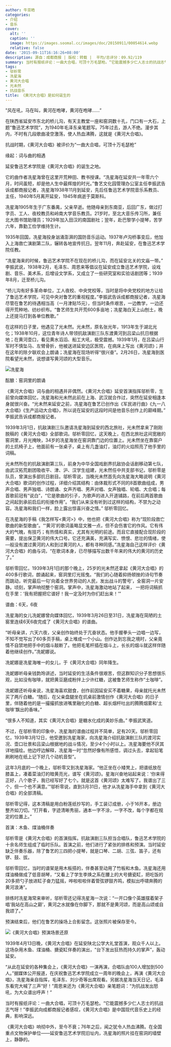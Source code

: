 ```yaml
---
author: 牛亚皓
categories:
- 介绍
- 音乐
cover:
  alt: ''
  caption: ''
  image: https://images.soomal.cc/images/doc/20150911/00054614.webp
  relative: false
date: '2015-09-11T16:16:26+08:00'
description: 源自：成都商报 | 版权：转载 |  平均/总评分：09.92/119
summary: 当时有报纸评论：一曲大合唱，可顶十万毛瑟枪。“它能震撼多少仁人志士的抗战志气呀！”李振武向成都商报记者感叹，《黄河大合唱》是中国现代音乐史上的经典，影响深远。她响彻中外，至今不衰；76年之后，闻之犹令人热血沸腾……
tags:
- 邬析零
- 冼星海
- 黄河大合唱
- 光未然
- 抗战音乐
title: 《黄河大合唱》是如何诞生的
---
```


"风在吼，马在叫，黄河在咆哮，黄河在咆哮……”

在陕西省延安市东北的桥儿沟，有天主教堂一座和窑洞数十孔，门口有一大石，上题“鲁迅艺术学院”，为1940年毛泽东亲笔题写。75年过去，游人不绝。漫步其内，不时有几段歌曲凌空激荡，使人热血沸腾，这就是《黄河大合唱》。

抗战时期，《黄河大合唱》被评价为“一曲大合唱，可顶十万毛瑟枪”



缘起：词与曲的相遇

延安鲁迅艺术学院是《黄河大合唱》的诞生之地。

它的曲作者冼星海曾在这里开荒种田、教书授课。“冼星海在延安共一年零六个月，时间虽短，却是他人生中最辉煌的时光。”鲁艺文化园管理办公室主任李振武告诉成都商报记者，冼星海1938年11月到延安，先后任鲁迅艺术学院音乐系教员、主任，1940年5月离开延安，1945年病逝于莫斯科。

冼星海1905年生于广东番禺，父亲早逝。他随母亲到东南亚，后回广东，做过打字员、工人、夜校教员和岭南大学音乐教员。21岁时，至北大音乐传习所，兼任北大图书馆助理员；1929年加入田汉的南国剧社；翌年，赴巴黎学小提琴，苦学六年，靠勤工俭学维持生计。

1935年回国，冼星海投身汹涌澎湃的国防音乐运动。1937年卢沟桥事变后，他加入上海救亡演剧第二队，辗转各地宣传抗日。翌年11月，奔赴延安，在鲁迅艺术学院任教。

“冼星海来的时候，鲁迅艺术学院不在现在的桥儿沟，而在延安北关的文庙一带。” 李振武说，1938年2月，毛泽东、周恩来等倡议在延安成立鲁迅艺术学院，设戏剧、音乐、美术系，后增设文学系，又成立了一些研究室和实验话剧团等；1939年8月，迁至桥儿沟。

“桥儿沟有好多革命单位，工人夜校、中央党校等，当时是将中央党校的地方让给了鲁迅艺术学院，可见中央对鲁艺的重视程度。”李振武告诉成都商报记者，冼星海尽管在鲁艺的待遇相当高（一月津贴15元），但当时条件艰苦，一边教学，一边还得开荒种地、纺纱织布。“鲁艺师生共开荒600多亩地；冼星海白天上山刨土，晚上还提马灯到各单位教歌。”

在这样的日子里，他遇见了光未然。光未然，原名张光年，1913年生于湖北光化；1938年10月，这位青年诗人带领抗敌演剧三队东渡黄河到吕梁山抗日根据地；在黄河壶口，看见黄水滔滔、船工大吼，极受震撼。1939年1月，在吕梁山行军时不慎坠马、左臂骨折，他被送进延安边区医院，在病床上写出《黄河颂》；并在这年的除夕联欢会上朗诵；冼星海在现场听得“很兴奋”。2月26日，冼星海到医院看望光未然，说想谱写黄河颂的大型音乐。

![冼星海](https://images.soomal.cc/images/doc/20150911/00054613.webp)





酝酿：窑洞里的朗诵

《黄河大合唱》词与曲的相遇并非偶然。《黄河大合唱》延安首演指挥邬析零，生前曾向媒体回忆，冼星海和光未然此前在上海、武汉就合作过，突然在延安相逢本身就很兴奋。“光未然来延安之前，冼星海在鲁艺已创作出《军民进行曲》《九一八大合唱》《生产运动大合唱》，所以说在延安的这段时间是他音乐创作上的巅峰期。” 李振武告诉成都商报记者。

1939年3月1日，抗敌演剧三队邀请冼星海到延安的西北旅社，光未然拿来了刚刚脱稿的《黄河大合唱》全部歌词。邬析零回忆，这天晚上，在西北旅社这间宽敞的窑洞里，月光掩映，34岁的冼星海坐在窑洞靠门边的位置上。光未然坐在靠窗户的土炕椅子上，他面前有一张桌子，桌上有几盏油灯，油灯的火焰照亮了他手里的词稿。

光未然所在的抗敌演剧第三队，前身为中华全国戏剧界抗敌协会话剧移动第七队，由武汉拓荒剧团吸收平、津、沪、汉学生组建，光未然任中共支部书记，邬析零是队员，曾演出多部抗日剧目。邬析零说，当晚光未然首先向冼星海大略说明《黄河大合唱》歌词的创作过程，详细介绍其结构：由体裁形式不同的8首歌曲组成，男声合唱、男声独唱、诗朗诵、女声齐唱、男声对唱、女声独唱、轮唱、大合唱；每首歌前冠有“说白”，“它是歌曲的引子，为歌声的进入开道铺路，在前后两首歌曲之间起到承前启后的衔接作用”。“我们从来没有听到过这样的结构，不禁为之动容。冼星海和我们一样，脸上露出惊喜兴奋之情。” 邬析零回忆。

在冼星海的手稿《我怎样写<黄河>》中，他也把《黄河大合唱》称为“现阶段救亡歌曲的新型歌曲”。“‘黄河’的歌词虽略显文雅一点，但不会伤害它的作风。它有伟大的气魄，有技巧；有热情和真实，尤其有光明的前途。而且它直接配合现阶段的需要，提出保卫黄河的伟大口号。它还充满美，充满写实、愤恨、悲壮的情绪，使―般没有渡过黄河的人和到过黄河的人，都有寻种同感。”冼星海自己这样评价《黄河大合唱》的曲与词，“在歌词本身，已尽够描写出数千年来的伟大的黄河的历史了。”

邬析零回忆，1939年3月1日的那个晚上，25岁的光未然还拿起《黄河大合唱》的400多行歌词，朗诵起来，窑洞里灯光摇曳。“我们的心随着抑扬顿挫的诗句节奏而跳动，听完最后一句’向着全世界劳动的人民，发出战斗的警号’，全窑洞一片安静。顷刻，掌声响彻整个窑洞。掌声中，冼星海激动地站了起来， 一把将词稿抓在手里：‘我有把握把它谱好！我一定及时为你们赶出来！’”

谱曲：6天，6夜

冼星海的女儿冼妮娜曾向媒体回忆，1939年3月26日至31日，冼星海在简陋的土窑里连续6天6夜完成了《黄河大合唱》的谱曲。

“听母亲讲，六天六夜，父亲创作始终处于亢奋状态。他手握拳头一边唱一边写，不知不觉写出了60多页手稿，桌上堆成一个小山。创作达到忘我之境时，父亲竟情不自禁地把手中的烟斗敲断了。他把毛笔杆插在烟斗上，长长的烟斗就这样伴随着他继续创作。”冼妮娜说。

冼妮娜是冼星海唯一的女儿，于《黄河大合唱》同年降生。

冼妮娜听母亲钱韵玲讲述，当时延安的生活条件很艰苦，但这群知识分子思想很乐观，比如没有咖啡，就把黄豆磨成粉拌上少许红糖，这被鲁艺师生称作“土咖啡”。

冼妮娜还听母亲说，冼星海喜欢甜食，创作前因延安买不着糖果，母亲就托光未然买了两斤白糖。“随后，在父亲盘腿坐在炕桌前激情创作《黄河大合唱》的日子里，伴随着他的是一撮撮抓放进嘴里融化的白糖、超长烟杆吐出的腾腾烟雾和‘土咖啡’飘出的香味。”

“很多人不知道，其实《黄河大合唱》是糖水化成的美妙乐曲。” 李振武笑道。

不过，在邬析零的印象中，冼星海的谱曲过程并不简单，足有20天。邬析零回忆，1939年3月12日，他受邀到冼星海家，向冼星海介绍抗敌演剧三队的渡河实况、壶口壮景和吕梁山根据地的战斗情况，至少4个小时以上。冼星海要他不厌其详地描绘。他边哼边解释，冼星海一时“忽然好像有所感悟，调过头去，拿起铅笔刷刷地在纸上记下好几个动机音型”。

这年3月底的一个晚上，邬析零又到冼星海家。“他正坐在小矮凳上，把谱纸放在膝盖上，凑着菜油灯的暗黄亮光，谱写《黄河颂》。星海兴奋地站起来说：‘你来得正好，八个歌子，我已经写好了七个。就是这首《黄河颂》太难写了。我谱出了三个，但一个也不满意。’”邬析零说，直到3月31日，他才从冼星海手中拿到《黄河大合唱》的全部清稿。

邬析零记得，这本清稿是用白粉莲纸抄写的，手工装订成册，小于16开本，册边整齐如刀切。“打开看，字迹清晰秀丽，通本一字不涂，一字不改，每个字都在规定的位置上。”

首演：木鱼、煤油桶伴奏

邬析零是《黄河大合唱》的首演指挥。抗敌演剧三队担当合唱队，鲁迅艺术学院的十余名师生组成了临时乐队。首演之前，他们进行了紧张的排练和预演。当时延安缺乏伴奏乐器，除了鲁艺的三四把小提琴，就是口琴、二胡、三弦、笛子，还有锣、鼓、拔。

邬析零回忆，当时的谱架是用木板搭的，伴奏甚至动用了竹板和木鱼。冼星海还用煤油桶做成了低音胡琴，“又看上了学生李焕之系在腰上的大号搪瓷缸，把吃饭的20多把勺子放进缸子奋力猛摇，哗啦啦啦伴着管弦锣鼓齐鸣，模拟出呼啸奔腾的黄河浪涛”。

排练时冼星海常来审听，邬析零还记得冼星海一次说：“一开口像个英雄摆着架子唱‘我站在高山之巅’，黄河之水就像在你脚下，那就不是黄河颂，而是高山颂或自我颂了。”

预演结束后，他们在鲁艺的操场上合影留念。这张照片被保存至今。

![《黄河大合唱》预演场景还原](https://images.soomal.cc/images/doc/20150911/00054614.webp)





1939年4月13日晚，《黄河大合唱》在延安陕北公学大礼堂首演，观众千人以上。这场杂用木鱼、煤油桶、搪瓷缸伴奏的演出，“台下发出狂热而持久的掌声”，轰动延安。

“从此在延安的各种集会上，《黄河大合唱》一演再演，合唱队由100人增加到500人。”据媒体公开报道，在庆祝鲁迅艺术学院成立一周年的晚会上，再演《黄河大合唱》，冼星海亲自指挥，毛泽东、刘少奇等出席观看。另据冼星海当天日记，毛泽东看完大喊了三声“好！”周恩来还为《黄河大合唱》亲笔题词：“为抗战发出怒吼，为大众谱出呼声！”

当时有报纸评论：一曲大合唱，可顶十万毛瑟枪。“它能震撼多少仁人志士的抗战志气呀！”李振武向成都商报记者感叹，《黄河大合唱》是中国现代音乐史上的经典，影响深远。

《黄河大合唱》响彻中外，至今不衰；76年之后，闻之犹令人热血沸腾。在全国重点文物保护单位――延安鲁迅艺术学院旧址内，冼星海的照片挂在窑洞的墙壁上，静静的。